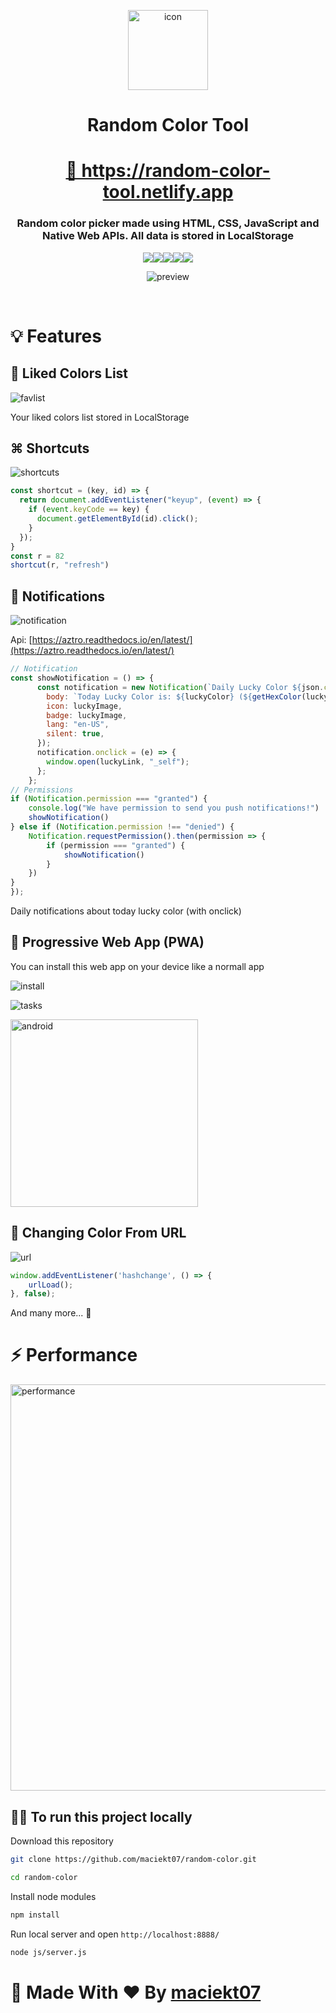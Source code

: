 <br><br>
<p align="center">
<img alt="icon" width="128px" src="https://raw.githubusercontent.com/maciekt07/random-color/main/img/iconLight.png"></img>
</p>
<h1 align="center">Random Color Tool</h1>
<h1 align="center"><a href="https://random-color-tool.netlify.app">🔗 https://random-color-tool.netlify.app</a></h1>
<h3 align="center">Random color picker made using HTML, CSS, JavaScript and Native Web APIs. All data is stored in LocalStorage</h3>


<div align="center">
<a href="https://app.netlify.com/sites/random-color-tool/deploys"><img src="https://api.netlify.com/api/v1/badges/6173ec8f-e9f6-471a-86e6-71210349ffe3/deploy-status"></a><img src="https://img.shields.io/github/languages/code-size/maciekt07/random-color?color=blue&style=flat-square)"><img src="https://img.shields.io/github/languages/top/maciekt07/random-color?color=blue&style=flat-square)"><img src="https://img.shields.io/github/last-commit/maciekt07/random-color?color=blue&style=flat-square)"><img src="https://img.shields.io/github/license/maciekt07/random-color?color=blue&style=flat-square)">
</div>






<p align="center">
<img alt="preview" src="https://raw.githubusercontent.com/maciekkoks/random-colors/main/img/preview.png"></img>
</p
<br><br>


# 💡 Features


## 💜 Liked Colors List
![favlist](https://raw.githubusercontent.com/maciekt07/random-color/main/img/favslist.png)

Your liked colors list stored in LocalStorage

## ⌘ Shortcuts
![shortcuts](https://raw.githubusercontent.com/maciekkoks/random-colors/main/img/shortcuts.png)

``` js
const shortcut = (key, id) => {
  return document.addEventListener("keyup", (event) => {
    if (event.keyCode == key) {
      document.getElementById(id).click();
    }
  });
}
const r = 82
shortcut(r, "refresh")
```

## 🔔 Notifications
![notification](https://raw.githubusercontent.com/maciekt07/random-color/main/img/notification.png)

Api: [https://aztro.readthedocs.io/en/latest/](https://aztro.readthedocs.io/en/latest/)

``` js
// Notification
const showNotification = () => {
      const notification = new Notification(`Daily Lucky Color ${json.current_date}`, {
        body: `Today Lucky Color is: ${luckyColor} (${getHexColor(luckyColorHTML)})\r\nMood: ${json.mood}`,
        icon: luckyImage,
        badge: luckyImage,
        lang: "en-US",
        silent: true,
      });
      notification.onclick = (e) => {
        window.open(luckyLink, "_self");
      };
    };
// Permissions
if (Notification.permission === "granted") {
    console.log("We have permission to send you push notifications!")
    showNotification()
} else if (Notification.permission !== "denied") {
    Notification.requestPermission().then(permission => {
        if (permission === "granted") {
            showNotification()
        }
    })
}
});
 ```
Daily notifications about today lucky color (with onclick)

## 📱 Progressive Web App (PWA)
You can install this web app on your device like a normall app

![install](https://raw.githubusercontent.com/maciekt07/random-color/main/img/installation.png)

![tasks](https://raw.githubusercontent.com/maciekt07/random-color/main/img/tasks.png)

<img width="300px" alt="android" src="https://raw.githubusercontent.com/maciekt07/random-color/main/img/androidapp.jpg">

## 🔗 Changing Color From URL
![url](https://raw.githubusercontent.com/maciekt07/random-color/main/img/link.png)

``` js
window.addEventListener('hashchange', () => {
    urlLoad();
}, false);
```

And many more... 👀

# ⚡ Performance
<img width="650px" alt="performance" src="https://raw.githubusercontent.com/maciekt07/random-color/main/img/Performance.png">

## 👨‍💻 To run this project locally

Download this repository

```bash
git clone https://github.com/maciekt07/random-color.git
```

```bash
cd random-color
```

Install node modules

```bash
npm install
```

Run local server and open ``http://localhost:8888/``

```bash
node js/server.js
```



# 💌 Made With ❤ By [maciekt07](https://github.com/maciekt07)

